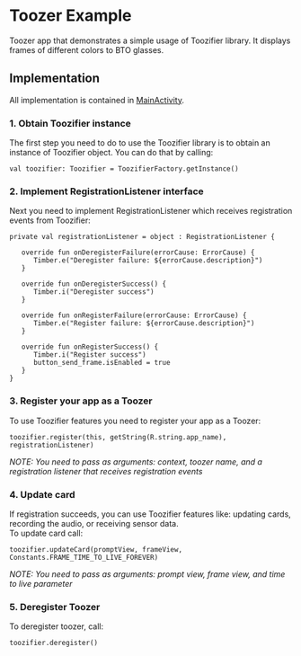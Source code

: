 # Toozer Example
Toozer app that demonstrates a simple usage of Toozifier library.
It displays frames of different colors to BTO glasses.

## Implementation
All implementation is contained in [MainActivity](./app/src/main/java/tech/tooz/bto/toozifier/example/MainActivity.kt).

### 1. Obtain Toozifier instance
The first step you need to do to use the Toozifier library is to obtain an instance of Toozifier object. You can do that by calling:
```
val toozifier: Toozifier = ToozifierFactory.getInstance()
```

### 2. Implement RegistrationListener interface
Next you need to implement RegistrationListener which receives registration events from Toozifier:
```
private val registrationListener = object : RegistrationListener {

   override fun onDeregisterFailure(errorCause: ErrorCause) {
      Timber.e("Deregister failure: ${errorCause.description}")
   }

   override fun onDeregisterSuccess() {
      Timber.i("Deregister success")
   }

   override fun onRegisterFailure(errorCause: ErrorCause) {
      Timber.e("Register failure: ${errorCause.description}")
   }

   override fun onRegisterSuccess() {
      Timber.i("Register success")
      button_send_frame.isEnabled = true
   }
}
```

### 3. Register your app as a Toozer
To use Toozifier features you need to register your app as a Toozer:
```
toozifier.register(this, getString(R.string.app_name), registrationListener)
```
*NOTE: You need to pass as arguments: context, toozer name, and a registration listener that receives registration events*

### 4. Update card
If registration succeeds, you can use Toozifier features like: updating cards, recording the audio, or receiving sensor data.  
To update card call:
```
toozifier.updateCard(promptView, frameView, Constants.FRAME_TIME_TO_LIVE_FOREVER)
```
*NOTE: You need to pass as arguments: prompt view, frame view, and time to live parameter*

### 5. Deregister Toozer
To deregister toozer, call:
```
toozifier.deregister()
```
